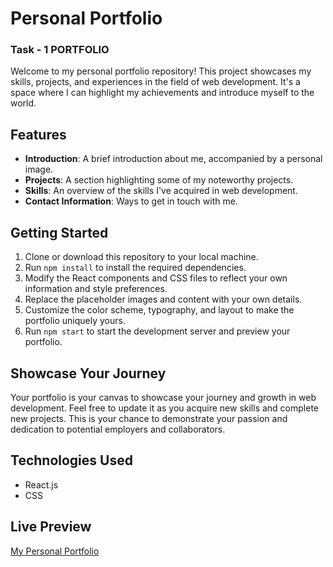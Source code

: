 # Personal Portfolio

### Task - 1 PORTFOLIO


Welcome to my personal portfolio repository! This project showcases my skills, projects, and experiences in the field of web development. It's a space where I can highlight my achievements and introduce myself to the world.

## Features

- **Introduction**: A brief introduction about me, accompanied by a personal image.
- **Projects**: A section highlighting some of my noteworthy projects.
- **Skills**: An overview of the skills I've acquired in web development.
- **Contact Information**: Ways to get in touch with me.

## Getting Started

1. Clone or download this repository to your local machine.
2. Run `npm install` to install the required dependencies.
3. Modify the React components and CSS files to reflect your own information and style preferences.
4. Replace the placeholder images and content with your own details.
5. Customize the color scheme, typography, and layout to make the portfolio uniquely yours.
6. Run `npm start` to start the development server and preview your portfolio.

## Showcase Your Journey

Your portfolio is your canvas to showcase your journey and growth in web development. Feel free to update it as you acquire new skills and complete new projects. This is your chance to demonstrate your passion and dedication to potential employers and collaborators.

## Technologies Used

- React.js
- CSS

## Live Preview

[My Personal Portfolio](https://oibsip-level-1-portfolio.vercel.app/)